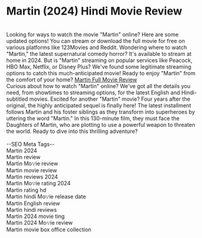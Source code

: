 <h1>Martin (2024) Hindi Movie Review </h1> </br>
Looking for ways to watch the movie "Martin" online? Here are some updated options! You can stream or download the full movie for free on various platforms like 123Movies and Reddit.
Wondering where to watch "Martin," the latest supernatural comedy horror? 
It's available to stream at home in 2024. But is "Martin" streaming on popular services like Peacock, HBO Max, Netflix, or Disney Plus?
We've found some legitimate streaming options to catch this much-anticipated movie! Ready to enjoy "Martin" from the comfort of your home?
<a href="https://tinyurl.com/nemkfxnw">Martin Full Movie Review </a> </br>
Curious about how to watch "Martin" online? We've got all the details you need, from showtimes to streaming options, for the latest English and Hindi-subtitled movies.
Excited for another "Martin" movie? 
Four years after the original, the highly anticipated sequel is finally here! 
The latest installment follows Martin and his foster siblings as they transform into superheroes by uttering the word "Martin." 
In this 130-minute film, they must face the Daughters of Martin, who are plotting to use a powerful weapon to threaten the world. Ready to dive into this thrilling adventure?</br></br>
--SEO Meta Tags-- </br>
Martin 2024 </br>
Martin review </br>
Martin Mo𝚟ie review </br>
Martin movie review </br>
Martin reviews 2024 </br>
Martin Mo𝚟ie rating 2024 </br>
Martin rating hd </br>
Martin hindi Mo𝚟ie release date </br>
Martin English  review </br>
Martin hindi reviews </br>
Martin 2024 movie ting </br>
Martin 2024 Mo𝚟ie  review </br>
Martin movie box office collection</br>
